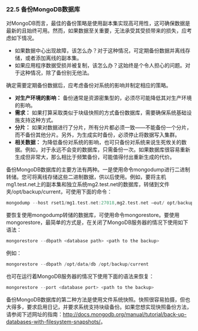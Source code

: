 ### 22.5 备份MongoDB数据库

对MongoDB而言，最佳的备份策略是使用副本集实现高可用性，这可确保数据是最新的且始终可用。然而，如果数据至关重要，无法承受其受损带来的损失，应考虑如下情况。

+ 如果数据中心出现故障，该怎么办？对于这种情况，可定期备份数据并离线存储，或者添加离线的副本集。
+ 如果应用程序数据受损并被复制，该怎么办？这始终是个令人担心的问题。对于这种情况，除了备份别无他法。

确定需要定期备份数据后，应考虑备份对系统的影响并制定相应的策略。

+ **对生产环境的影响：** 备份通常是资源密集型的，必须尽可能降低其对生产环境的影响。
+ **需求：** 如果打算采取类似于块级快照的方式备份数据库，需要确保系统基础设施支持这种方式。
+ **分片：** 如果对数据进行了分片，所有分片都必须一致——不能备份一个分片，而不备份其他分片。另外，为生成实时备份，必须停止将数据写入集群。
+ **相关数据：** 为降低备份对系统的影响，也可只备份对系统来说生死攸关的数据。例如，对于永远不会变的数据库，只需备份一次。如果数据库很容易重新生成但非常大，那么相比于频繁备份，可能值得付出重新生成的代价。

备份MongoDB数据库的主要方法有两种。一是使用命令mongodump进行二进制转储。您可将离线存储这些二进制数据，供以后使用。例如，要将主机mg1.test.net上的副本集和独立系统mg2.test.net的数据库，转储到文件夹/opt/backup/current，可使用下面的命令：

```go
mongodump --host rset1/mg1.test.net:27018,mg2.test.net –out/ opt/backup/current
```

要恢复使用mongodump转储的数据库，可使用命令mongorestore。要使用mongorestore，最简单的方式是，在关闭了MongoDB服务器的情况下使用如下语法：

```go
mongorestore --dbpath <database path> <path to the backup>
```

例如：

```go
mongorestore --dbpath /opt/data/db /opt/backup/current
```

也可在运行着MongoDB服务器的情况下使用下面的语法来恢复：

```go
mongorestore --port <database port> <path to the backup>
```

备份MongoDB数据库的第二种方法是使用文件系统快照。快照很容易拍摄，但也大得多，要求启用日记，并要求系统支持块级备份。如果您想实现快照备份方法，请参阅下述网址的指南：<a class="my_markdown" href="['http://docs.mongodb.org/manual/tutorial/back-up-databases-with-filesystem-snapshots/']">http://docs.mongodb.org/manual/tutorial/back-up-databases-with-filesystem-snapshots/</a>。

